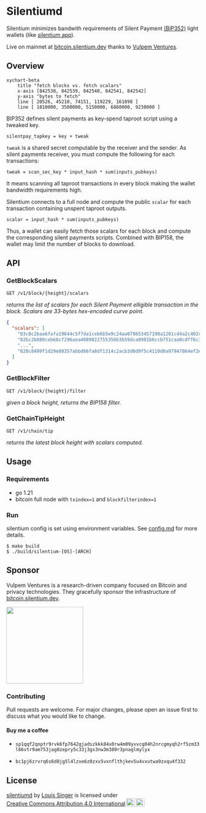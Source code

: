 # Silentiumd

Silentium minimizes bandwith requirements of Silent Payment [(BIP352)](https://bips.dev/352/) light wallets (like [silentium app](https://github.com/louisinger/silentium)).

Live on mainnet at [bitcoin.silentium.dev](https://bitcoin.silentium.dev/v1/info) thanks to [Vulpem Ventures](https://vulpem.com/).

## Overview

```mermaid
xychart-beta
    title "fetch blocks vs. fetch scalars"
    x-axis [842538, 842539, 842540, 842541, 842542]
    y-axis "bytes to fetch" 
    line [ 20526, 45210, 74151, 119229, 161898 ]
    line [ 1810000, 3500000, 5150000, 6860000, 9230000 ]
```

BIP352 defines silent payments as key-spend taproot script using a tweaked key.
```
silentpay_tapkey = key + tweak
```

`tweak` is a shared secret computable by the receiver and the sender. As silent payments receiver, you must compute the following for each transactions:

```
tweak = scan_sec_key * input_hash * sum(inputs_pubkeys)
```

It means scanning all taproot transactions in every block making the wallet bandwidth requirements high. 

Silentium connects to a full node and compute the public `scalar` for each transaction containing unspent taproot outputs.

```
scalar = input_hash * sum(inputs_pubkeys)
```

 Thus, a wallet can easily fetch those scalars for each block and compute the corresponding silent payments scripts. Combined with BIP158, the wallet may limit the number of blocks to download.

## API

### GetBlockScalars 

`GET /v1/block/{height}/scalars`

*returns the list of scalars for each Silent Payment elligible transaction in the block. Scalars are 33-bytes hex-encoded curve point.*

```json
{
  "scalars": [
    "03c8c2baa6fafa19644c5f7da1ceb6b5e9c24aa079653457190a1201cd4a2c402c",
    "02bc2b880ceb68cf296aea4089022755356b3b59dca8901b6ccb751caa0cdff6c3",
    "...",
    "020c8499f1d29e80357abbd66fa8df1314c2acb3d0d9f5c4110d8a97947864ef2e"
  ]
}
```

### GetBlockFilter

`GET /v1/block/{height}/filter`

*given a block height, returns the BIP158 filter.*

### GetChainTipHeight

`GET /v1/chain/tip`

*returns the latest block height with scalars computed.*

 ## Usage

 ### Requirements

 * go 1.21
 * bitcoin full node with `txindex=1` and `blockfilterindex=1`

### Run

silentium config is set using environment variables. See [config.md](config.md) for more details.

```
$ make build
$ ./build/silentium-[OS]-[ARCH]
```

## Sponsor

Vulpem Ventures is a research-driven company focused on Bitcoin and privacy technologies. They gracefully sponsor the infrastructure of [bitcoin.silentium.dev](https://bitcoin.silentium.dev/v1/chain/tip).

<a href="https://vulpem.com" target="_blank">
    <img src="https://vulpem.com/logo_horizontal_100.29bae319.svg" width=200>
</a>

### Contributing

Pull requests are welcome. For major changes, please open an issue first to discuss what you would like to change.

#### Buy me a coffee

* `sp1qqf2qnptr9rvk6fp7642gjadszkkk84x0rw4m09yvvcq04h2nrcgmyqh2rf5zm33l66vtr9am753jag0zepry5c33j3gx3nw3m380r3pnaglmylyx`

* `bc1pj6zrvrq6s6d8jg5l4lzxe6z0zxv5vxnflthjkev5u4vxutwa9zxqu4f332`





## License

<p xmlns:cc="http://creativecommons.org/ns#" xmlns:dct="http://purl.org/dc/terms/"><a property="dct:title" rel="cc:attributionURL" href="https://github.com/louisinger/silentiumd">silentiumd</a> by <a rel="cc:attributionURL dct:creator" property="cc:attributionName" href="https://github.com/louisinger">Louis Singer</a> is licensed under <a href="https://creativecommons.org/licenses/by/4.0/?ref=chooser-v1" target="_blank" rel="license noopener noreferrer" style="display:inline-block;">Creative Commons Attribution 4.0 International<img style="height:22px!important;margin-left:3px;vertical-align:text-bottom;" src="https://mirrors.creativecommons.org/presskit/icons/cc.svg?ref=chooser-v1" alt=""><img style="height:22px!important;margin-left:3px;vertical-align:text-bottom;" src="https://mirrors.creativecommons.org/presskit/icons/by.svg?ref=chooser-v1" alt=""></a></p>
